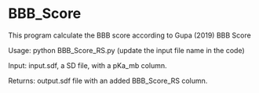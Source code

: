 # BBB_Score
This program calculate the BBB score according to Gupa (2019) BBB Score

Usage: python BBB_Score_RS.py   (update the input file name in the code)

Input: input.sdf, a SD file, with a pKa_mb column.

Returns: output.sdf file with an added BBB_Score_RS column.

